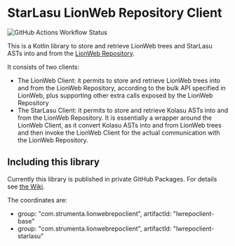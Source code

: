 # StarLasu LionWeb Repository Client

![GitHub Actions Workflow Status](https://img.shields.io/github/actions/workflow/status/Strumenta/starlasu-lionweb-repository-client/check.yml)

This is a Kotlin library to store and retrieve LionWeb trees and StarLasu ASTs into and from the [LionWeb Repository](https://github.com/LionWeb-io/lionweb-repository).

It consists of two clients:
* The LionWeb Client: it permits to store and retrieve LionWeb trees into and from the LionWeb Repository, according to the bulk API specified in LionWeb, plus supporting other extra calls exposed by the LionWeb Repository
* The StarLasu Client: it permits to store and retrieve Kolasu ASTs into and from the LionWeb Repository. It is essentially a wrapper around the LionWeb Client, as it convert Kolasu ASTs into and from LionWeb trees and then invoke the LionWeb Client for the actual communication with the LionWeb Repository.

## Including this library

Currently this library is published in private GitHub Packages. For details see [the Wiki](https://www.notion.so/strumenta/How-to-use-private-GitHub-Packages-2ba0ac0a9146412380ba5cb5c39fe889?pvs=4).

The coordinates are:
* group: "com.strumenta.lionwebrepoclient", artifactId: "lwrepoclient-base"
* group: "com.strumenta.lionwebrepoclient", artifactId: "lwrepoclient-starlasu"
